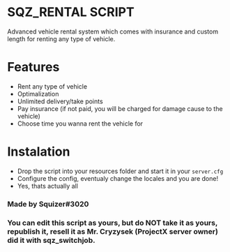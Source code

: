 # SQZ_RENTAL SCRIPT

Advanced vehicle rental system which comes with insurance and custom length for renting any type of vehicle.

# Features
- Rent any type of vehicle
- Optimalization
- Unlimited delivery/take points
- Pay insurance (if not paid, you will be charged for damage cause to the vehicle)
- Choose time you wanna rent the vehicle for

# Instalation
- Drop the script into your resources folder and start it in your `server.cfg`
- Configure the config, eventualy change the locales and you are done!
- Yes, thats actually all



### Made by Squizer#3020
### You can edit this script as yours, but do NOT take it as yours, republish it, resell it as Mr. Cryzysek (ProjectX server owner) did it with sqz_switchjob.
